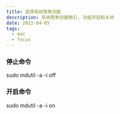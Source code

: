 ```yaml
---
title: 启停系统聚焦功能
description: 系统聚焦创建索引, 功能开启和关闭
date: 2022-04-05
tags:
  - mac
  - focus
---
```


### 停止命令

sudo mdutil -a -i off

### 开启命令

sudo mdutil -a -i on

